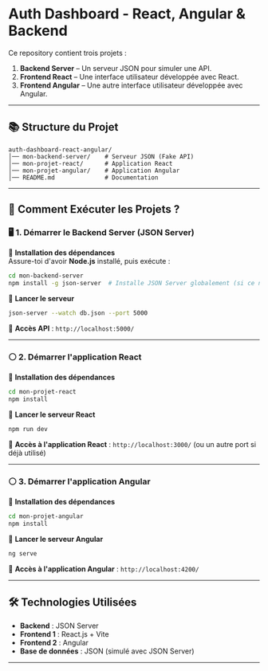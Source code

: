 # Auth Dashboard - React, Angular & Backend

Ce repository contient trois projets :  

1. **Backend Server** – Un serveur JSON pour simuler une API.  
2. **Frontend React** – Une interface utilisateur développée avec React.  
3. **Frontend Angular** – Une autre interface utilisateur développée avec Angular.  

---

## 📚 Structure du Projet

```
auth-dashboard-react-angular/
│── mon-backend-server/    # Serveur JSON (Fake API)
│── mon-projet-react/      # Application React
│── mon-projet-angular/    # Application Angular
│── README.md              # Documentation
```

---

## 🚀 Comment Exécuter les Projets ?

### 🖥️ **1. Démarrer le Backend Server (JSON Server)**

📌 **Installation des dépendances**  
Assure-toi d'avoir **Node.js** installé, puis exécute :

```sh
cd mon-backend-server
npm install -g json-server  # Installe JSON Server globalement (si ce n'est pas déjà fait)
```

📌 **Lancer le serveur**  
```sh
json-server --watch db.json --port 5000
```
🔹 **Accès API** : `http://localhost:5000/`  

---

### ⚪ **2. Démarrer l'application React**
📌 **Installation des dépendances**  
```sh
cd mon-projet-react
npm install
```

📌 **Lancer le serveur React**  
```sh
npm run dev
```
🔹 **Accès à l'application React** : `http://localhost:3000/` (ou un autre port si déjà utilisé)

---

### ⚪ **3. Démarrer l'application Angular**
📌 **Installation des dépendances**  
```sh
cd mon-projet-angular
npm install
```

📌 **Lancer le serveur Angular**  
```sh
ng serve
```
🔹 **Accès à l'application Angular** : `http://localhost:4200/`  

---

## 🛠️ Technologies Utilisées
- **Backend** : JSON Server  
- **Frontend 1** : React.js + Vite  
- **Frontend 2** : Angular  
- **Base de données** : JSON (simulé avec JSON Server)  

---

